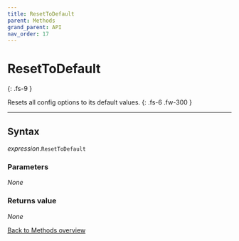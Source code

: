 ```yaml
---
title: ResetToDefault
parent: Methods
grand_parent: API
nav_order: 17
---
```


# ResetToDefault
{: .fs-9 }

Resets all config options to its default values.
{: .fs-6 .fw-300 }

---

## Syntax

*expression*.`ResetToDefault`

### Parameters

_None_

### Returns value

_None_

[Back to Methods overview](https://ws-garcia.github.io/VBA-CSV-interface/api/methods/)